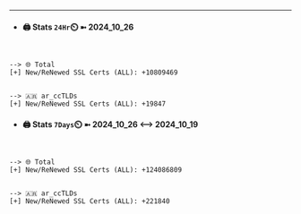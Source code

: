 

---
- #### 🖨️ **Stats** `24Hr`⏲️ ➼ 2024_10_26
```console


--> 🌐 Total
[+] New/ReNewed SSL Certs (ALL): +10809469


--> 🇦🇷 ar_ccTLDs
[+] New/ReNewed SSL Certs (ALL): +19847

```

- #### 🖨️ **Stats** `7Days`⏲️ ➼ 2024_10_26 <--> 2024_10_19
```console


--> 🌐 Total
[+] New/ReNewed SSL Certs (ALL): +124086809


--> 🇦🇷 ar_ccTLDs
[+] New/ReNewed SSL Certs (ALL): +221840

```

